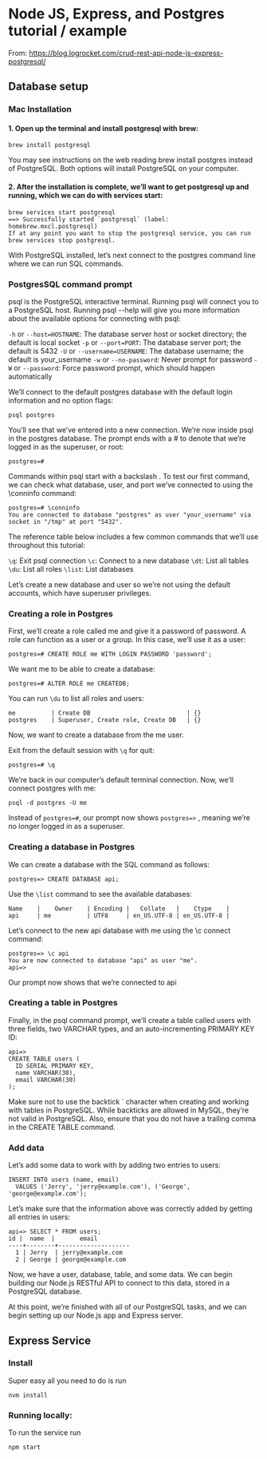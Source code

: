 # Node JS, Express, and Postgres tutorial / example

From: https://blog.logrocket.com/crud-rest-api-node-js-express-postgresql/

## Database setup

### Mac Installation

#### 1. Open up the terminal and install postgresql with brew:

```
brew install postgresql
```

You may see instructions on the web reading brew install postgres instead of PostgreSQL. Both options will install PostgreSQL on your computer.

#### 2. After the installation is complete, we’ll want to get postgresql up and running, which we can do with services start:

```
brew services start postgresql
==> Successfully started `postgresql` (label: homebrew.mxcl.postgresql)
If at any point you want to stop the postgresql service, you can run brew services stop postgresql.
```

With PostgreSQL installed, let’s next connect to the postgres command line where we can run SQL commands.

### PostgresSQL command prompt

psql is the PostgreSQL interactive terminal. Running psql will connect you to a PostgreSQL host. Running psql --help will give you more information about the available options for connecting with psql:

`-h` or `--host=HOSTNAME`: The database server host or socket directory; the default is local socket
`-p` or `--port=PORT`: The database server port; the default is 5432
`-U` or `--username=USERNAME`: The database username; the default is your_username
`-w` or `--no-password`: Never prompt for password
`-W` or `--password`: Force password prompt, which should happen automatically

We’ll connect to the default postgres database with the default login information and no option flags:

```
psql postgres
```

You’ll see that we’ve entered into a new connection. We’re now inside psql in the postgres database. The prompt ends with a # to denote that we’re logged in as the superuser, or root:

```
postgres=#
```

Commands within psql start with a backslash \. To test our first command, we can check what database, user, and port we’ve connected to using the \conninfo command:

```
postgres=# \conninfo
You are connected to database "postgres" as user "your_username" via socket in "/tmp" at port "5432".
```

The reference table below includes a few common commands that we’ll use throughout this tutorial:

`\q`: Exit psql connection
`\c`: Connect to a new database
`\dt`: List all tables
`\du`: List all roles
`\list`: List databases

Let’s create a new database and user so we’re not using the default accounts, which have superuser privileges.

### Creating a role in Postgres

First, we’ll create a role called me and give it a password of password. A role can function as a user or a group. In this case, we’ll use it as a user:

```
postgres=# CREATE ROLE me WITH LOGIN PASSWORD 'password';
```

We want me to be able to create a database:

```
postgres=# ALTER ROLE me CREATEDB;
```

You can run `\du` to list all roles and users:

```
me          | Create DB                           | {}
postgres    | Superuser, Create role, Create DB   | {}
```

Now, we want to create a database from the me user.

Exit from the default session with `\q` for quit:

```
postgres=# \q
```

We’re back in our computer’s default terminal connection. Now, we’ll connect postgres with me:

```
psql -d postgres -U me
```

Instead of `postgres=#`, our prompt now shows `postgres=>` , meaning we’re no longer logged in as a superuser.

### Creating a database in Postgres

We can create a database with the SQL command as follows:

```
postgres=> CREATE DATABASE api;
```

Use the `\list` command to see the available databases:

```
Name    |    Owner    | Encoding |   Collate   |    Ctype    |
api     | me          | UTF8     | en_US.UTF-8 | en_US.UTF-8 |
```

Let’s connect to the new api database with me using the \c connect command:

```
postgres=> \c api
You are now connected to database "api" as user "me".
api=>
```

Our prompt now shows that we’re connected to api

### Creating a table in Postgres

Finally, in the psql command prompt, we’ll create a table called users with three fields, two VARCHAR types, and an auto-incrementing PRIMARY KEY ID:

```
api=>
CREATE TABLE users (
  ID SERIAL PRIMARY KEY,
  name VARCHAR(30),
  email VARCHAR(30)
);
```

Make sure not to use the backtick ` character when creating and working with tables in PostgreSQL. While backticks are allowed in MySQL, they’re not valid in PostgreSQL. Also, ensure that you do not have a trailing comma in the CREATE TABLE command.

### Add data

Let’s add some data to work with by adding two entries to users:

```
INSERT INTO users (name, email)
  VALUES ('Jerry', 'jerry@example.com'), ('George', 'george@example.com');
```

Let’s make sure that the information above was correctly added by getting all entries in users:

```
api=> SELECT * FROM users;
id |  name  |       email
----+--------+--------------------
  1 | Jerry  | jerry@example.com
  2 | George | george@example.com
```

Now, we have a user, database, table, and some data. We can begin building our Node.js RESTful API to connect to this data, stored in a PostgreSQL database.

At this point, we’re finished with all of our PostgreSQL tasks, and we can begin setting up our Node.js app and Express server.

## Express Service

### Install

Super easy all you need to do is run

```
nvm install
```

### Running locally:

To run the service run

```
npm start
```
